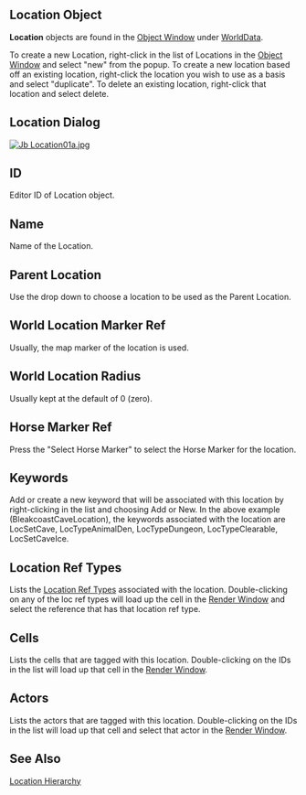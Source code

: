 ## Location Object

**Location** objects are found in the [Object Window](https://ck.uesp.net/wiki/Object_Window "Object Window") under [WorldData](https://ck.uesp.net/wiki/Category:WorldData "Category:WorldData").

To create a new Location, right-click in the list of Locations in the [Object Window](https://ck.uesp.net/wiki/Object_Window "Object Window") and select "new" from the popup. To create a new location based off an existing location, right-click the location you wish to use as a basis and select "duplicate". To delete an existing location, right-click that location and select delete.

## Location Dialog

[![Jb Location01a.jpg](https://ck.uesp.net/w/images/6/68/Jb_Location01a.jpg)](https://ck.uesp.net/wiki/File:Jb_Location01a.jpg)

## ID

Editor ID of Location object.

## Name

Name of the Location.

## Parent Location

Use the drop down to choose a location to be used as the Parent Location.

## World Location Marker Ref

Usually, the map marker of the location is used.

## World Location Radius

Usually kept at the default of 0 (zero).

## Horse Marker Ref

Press the "Select Horse Marker" to select the Horse Marker for the location.

## Keywords

Add or create a new keyword that will be associated with this location by right-clicking in the list and choosing Add or New. In the above example (BleakcoastCaveLocation), the keywords associated with the location are LocSetCave, LocTypeAnimalDen, LocTypeDungeon, LocTypeClearable, LocSetCaveIce.

## Location Ref Types

Lists the [Location Ref Types](https://ck.uesp.net/wiki/Location_Ref_Type "Location Ref Type") associated with the location. Double-clicking on any of the loc ref types will load up the cell in the [Render Window](https://ck.uesp.net/wiki/Render_Window "Render Window") and select the reference that has that location ref type.

## Cells

Lists the cells that are tagged with this location. Double-clicking on the IDs in the list will load up that cell in the [Render Window](https://ck.uesp.net/wiki/Render_Window "Render Window").

## Actors

Lists the actors that are tagged with this location. Double-clicking on the IDs in the list will load up that cell and select that actor in the [Render Window](https://ck.uesp.net/wiki/Render_Window "Render Window").

## See Also

[Location Hierarchy](https://ck.uesp.net/wiki/Location_Hierarchy "Location Hierarchy")